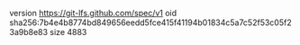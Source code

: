version https://git-lfs.github.com/spec/v1
oid sha256:7b4e4b8774bd849656eedd5fce415f41194b01834c5a7c52f53c05f23a9b8e83
size 4883
